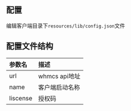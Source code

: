 ## 配置  
编辑客户端目录下`resources/lib/config.json`文件  
## 配置文件结构
|参数名|描述|
|:-|:-|
|url|whmcs api地址|
|name|客户端启动名称|
|liscense|授权码|

